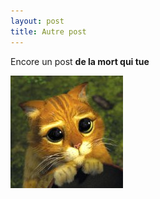 ```yaml
---
layout: post
title: Autre post
---
```

Encore un post **de la mort qui tue**



![](/img/uploads/chatpotté_carré.jpg)
